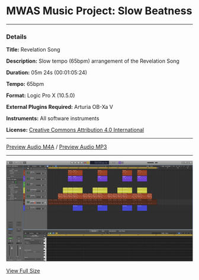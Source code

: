 # MWAS Music Project: Slow Beatness

---

### Details

**Title:** Revelation Song

**Description:** Slow tempo (65bpm) arrangement of the Revelation Song

**Duration:** 05m 24s (00:01:05:24)

**Tempo:** 65bpm

**Format:** Logic Pro X (10.5.0)

**External Plugins Required:** Arturia OB-Xa V

**Instruments:** All software instruments

**License:** [Creative Commons Attribution 4.0 International](/LICENSE "Creative Commons Attribution 4.0 International")

---

[Preview Audio M4A](/assets/audio/demo.m4a "Preview Audio") / [Preview Audio MP3](/assets/audio/demo.mp3 "Preview Audio")

---

![Screenshot](/Revelation%20Song.logicx/Alternatives/000/WindowImage.jpg)

[View Full Size](/Revelation%20Song.logicx/Alternatives/000/WindowImage.jpg "Full Size")
